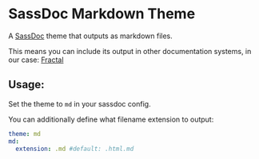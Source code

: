 # SassDoc Markdown Theme

A [SassDoc](http://sassdoc.com) theme that outputs as markdown files.

This means you can include its output in other documentation systems, in our case: [Fractal](https://fractal.build)

## Usage:

Set the theme to `md` in your sassdoc config.

You can additionally define what filename extension to output:

```yaml
theme: md
md:
  extension: .md #default: .html.md
```